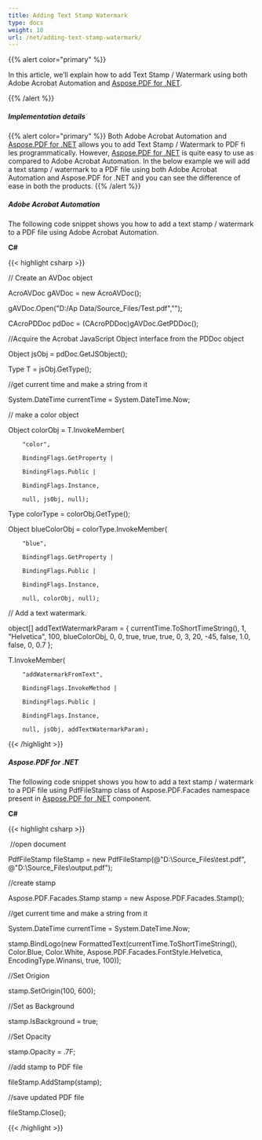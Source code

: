 ```yaml
---
title: Adding Text Stamp Watermark
type: docs
weight: 10
url: /net/adding-text-stamp-watermark/
---
```


{{% alert color="primary" %}} 

In this article, we’ll explain how to add Text Stamp / Watermark using both Adobe Acrobat Automation and [Aspose.PDF for .NET](/pdf/net/). 

{{% /alert %}} 
##### **Implementation details**



{{% alert color="primary" %}} 
Both Adobe Acrobat Automation and [Aspose.PDF for .NET](/pdf/net/) allows you to add Text Stamp / Watermark to PDF fi les programmatically. However, [Aspose.PDF for .NET](/pdf/net/) is quite easy to use as compared to Adobe Acrobat Automation. In the below example we will add a text stamp / watermark to a PDF file using both Adobe Acrobat Automation and Aspose.PDF for .NET and you can see the difference of ease in both the products. 
{{% /alert %}} 

##### **Adobe Acrobat Automation**
The following code snippet shows you how to add a text stamp / watermark to a PDF file using Adobe Acrobat Automation. 

**C#**

{{< highlight csharp >}}

 // Create an AVDoc object

AcroAVDoc gAVDoc = new AcroAVDoc();

gAVDoc.Open("D:/Ap Data/Source_Files/Test.pdf","");

CAcroPDDoc pdDoc =  (CAcroPDDoc)gAVDoc.GetPDDoc();

//Acquire the Acrobat JavaScript Object interface from the PDDoc object

Object jsObj = pdDoc.GetJSObject();                          

Type T = jsObj.GetType();

//get current time and make a string from it

System.DateTime currentTime = System.DateTime.Now;

// make a color object

Object colorObj = T.InvokeMember(

        "color",

        BindingFlags.GetProperty |

        BindingFlags.Public |

        BindingFlags.Instance,

        null, jsObj, null);

Type colorType = colorObj.GetType();

Object blueColorObj = colorType.InvokeMember(

        "blue",

        BindingFlags.GetProperty |

        BindingFlags.Public |

        BindingFlags.Instance,

        null, colorObj, null);

// Add a text watermark.     

object[] addTextWatermarkParam = { currentTime.ToShortTimeString(), 1, "Helvetica", 100, blueColorObj, 0, 0, true, true, true, 0, 3, 20, -45, false, 1.0, false, 0, 0.7 };

T.InvokeMember(

        "addWatermarkFromText",

        BindingFlags.InvokeMethod |

        BindingFlags.Public |

        BindingFlags.Instance,

        null, jsObj, addTextWatermarkParam);

{{< /highlight >}}
##### **Aspose.PDF for .NET**
The following code snippet shows you how to add a text stamp / watermark to a PDF file using PdfFileStamp class of Aspose.PDF.Facades namespace present in [Aspose.PDF for .NET](/pdf/net/) component. 

**C#**

{{< highlight csharp >}}

  //open document

PdfFileStamp fileStamp = new PdfFileStamp(@"D:\Source_Files\test.pdf", @"D:\Source_Files\output.pdf");

//create stamp

Aspose.PDF.Facades.Stamp stamp = new Aspose.PDF.Facades.Stamp();

//get current time and make a string from it

System.DateTime currentTime = System.DateTime.Now;

stamp.BindLogo(new FormattedText(currentTime.ToShortTimeString(), Color.Blue, Color.White, Aspose.PDF.Facades.FontStyle.Helvetica, EncodingType.Winansi, true, 100));

//Set Origion

stamp.SetOrigin(100, 600);

//Set as Background 

stamp.IsBackground = true;

//Set Opacity

stamp.Opacity = .7F;

//add stamp to PDF file

fileStamp.AddStamp(stamp);

//save updated PDF file

fileStamp.Close(); 

{{< /highlight >}}
